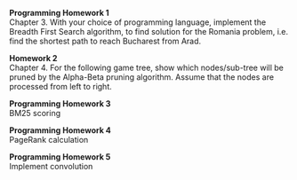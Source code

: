 **Programming Homework 1**  
Chapter 3. With your choice of programming language, implement the Breadth First Search algorithm, to find solution for the Romania problem, i.e. find the shortest path to reach Bucharest from Arad.

**Homework 2**  
Chapter 4. For the following game tree, show which nodes/sub-tree will be pruned by the Alpha-Beta pruning algorithm. Assume that the nodes are processed from left to right.

**Programming Homework 3**  
BM25 scoring

**Programming Homework 4**  
PageRank calculation

**Programming Homework 5**  
Implement convolution
